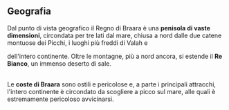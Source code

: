 <h2 id="Geografia" class="anchor">Geografia</h2>

Dal punto di vista geografico il Regno di Braara è una **penisola di vaste dimensioni**, circondata per tre lati dal mare, chiusa a nord dalle due catene montuose dei Picchi, i luoghi più freddi di Valah e

dell'intero continente. Oltre le montagne, più a nord ancora, si estende il **Re Bianco**, un immenso deserto di sale.

 \
Le **coste di Braara** sono ostili e pericolose e, a parte i principali attracchi, l'intero continente è circondato da scogliere a picco sul mare, alle quali è estremamente pericoloso avvicinarsi.

